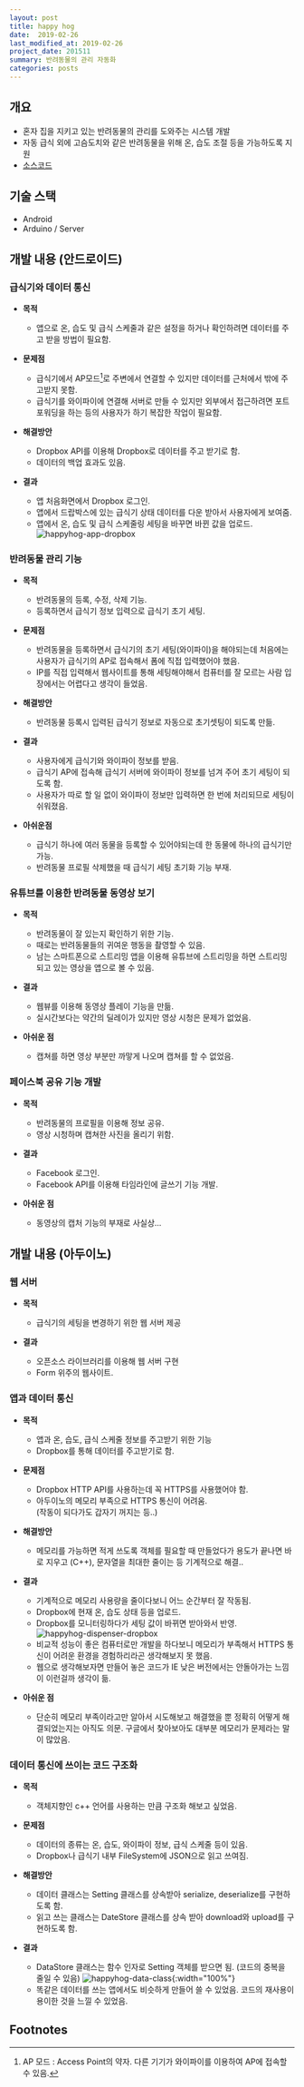 ```yaml
---
layout: post
title: happy hog
date:  2019-02-26
last_modified_at: 2019-02-26
project_date: 201511
summary: 반려동물의 관리 자동화 
categories: posts
---
```


## 개요

- 혼자 집을 지키고 있는 반려동물의 관리를 도와주는 시스템 개발
- 자동 급식 외에 고슴도치와 같은 반려동물을 위해 온, 습도 조절 등을 가능하도록 지원
- [소스코드](https://github.com/MyHappyHog/ProjectPrototype)

## 기술 스택

- Android
- Arduino / Server

## 개발 내용 (안드로이드)

### 급식기와 데이터 통신

- **목적**
  - 앱으로 온, 습도 및 급식 스케줄과 같은 설정을 하거나 확인하려면 데이터를 주고 받을 방법이 필요함.

- **문제점**
  - 급식기에서 AP모드[^1]로 주변에서 연결할 수 있지만 데이터를 근처에서 밖에 주고받지 못함.
  - 급식기를 와이파이에 연결해 서버로 만들 수 있지만 외부에서 접근하려면 포트포워딩을 하는 등의 사용자가 하기 복잡한 작업이 필요함.

- **해결방안**
  - Dropbox API를 이용해 Dropbox로 데이터를 주고 받기로 함.
  - 데이터의 백업 효과도 있음.

- **결과**
  - 앱 처음화면에서 Dropbox 로그인.
  - 앱에서 드랍박스에 있는 급식기 상태 데이터를 다운 받아서 사용자에게 보여줌.
  - 앱에서 온, 습도 및 급식 스케줄링 세팅을 바꾸면 바뀐 값을 업로드.  
  ![happyhog-app-dropbox](/images/happyhog-app-dropbox.png)

### 반려동물 관리 기능

- **목적**
  - 반려동물의 등록, 수정, 삭제 기능.
  - 등록하면서 급식기 정보 입력으로 급식기 초기 세팅.

- **문제점**
  - 반려동물을 등록하면서 급식기의 초기 세팅(와이파이)을 해야되는데 처음에는 사용자가 급식기의 AP로 접속해서 폼에 직접 입력했어야 했음.
  - IP를 직접 입력해서 웹사이트를 통해 세팅해야해서 컴퓨터를 잘 모르는 사람 입장에서는 어렵다고 생각이 들었음.

- **해결방안**
  - 반려동물 등록시 입력된 급식기 정보로 자동으로 초기셋팅이 되도록 만듦.

- **결과**
  - 사용자에게 급식기와 와이파이 정보를 받음.
  - 급식기 AP에 접속해 급식기 서버에 와이파이 정보를 넘겨 주어 초기 세팅이 되도록 함.
  - 사용자가 따로 할 일 없이 와이파이 정보만 입력하면 한 번에 처리되므로 세팅이 쉬워졌음.

- **아쉬운점**
  - 급식기 하나에 여러 동물을 등록할 수 있어야되는데 한 동물에 하나의 급식기만 가능.
  - 반려동물 프로필 삭제했을 때 급식기 세팅 초기화 기능 부재.

### 유튜브를 이용한 반려동물 동영상 보기

- **목적**
  - 반려동물이 잘 있는지 확인하기 위한 기능.
  - 때로는 반려동물들의 귀여운 행동을 촬영할 수 있음.
  - 남는 스마트폰으로 스트리밍 앱을 이용해 유튜브에 스트리밍을 하면 스트리밍 되고 있는 영상을 앱으로 볼 수 있음.
    
- **결과**
  - 웹뷰를 이용해 동영상 플레이 기능을 만듦.
  - 실시간보다는 약간의 딜레이가 있지만 영상 시청은 문제가 없었음.

- **아쉬운 점**
  - 캡쳐를 하면 영상 부분만 까맣게 나오며 캡쳐를 할 수 없었음.

### 페이스북 공유 기능 개발

- **목적**
  - 반려동물의 프로필을 이용해 정보 공유.
  - 영상 시청하며 캡쳐한 사진을 올리기 위함.
    
- **결과**  
  - Facebook 로그인.
  - Facebook API를 이용해 타임라인에 글쓰기 기능 개발.

- **아쉬운 점**
  - 동영상의 캡처 기능의 부재로 사실상...


## 개발 내용 (아두이노)

### 웹 서버

- **목적**
  - 급식기의 세팅을 변경하기 위한 웹 서버 제공
  
- **결과**  
  - 오픈소스 라이브러리를 이용해 웹 서버 구현
  - Form 위주의 웹사이트. 

### 앱과 데이터 통신

- **목적**
  - 앱과 온, 습도, 급식 스케줄 정보를 주고받기 위한 기능
  - Dropbox를 통해 데이터를 주고받기로 함.

- **문제점**
  - Dropbox HTTP API를 사용하는데 꼭 HTTPS를 사용했어야 함.
  - 아두이노의 메모리 부족으로 HTTPS 통신이 어려움.  
    (작동이 되다가도 갑자기 꺼지는 등..)

- **해결방안**
  - 메모리를 가능하면 적게 쓰도록 객체를 필요할 때 만들었다가 용도가 끝나면 바로 지우고 (C++), 문자열을 최대한 줄이는 등 기계적으로 해결..

- **결과**  
  - 기계적으로 메모리 사용량을 줄이다보니 어느 순간부터 잘 작동됨.
  - Dropbox에 현재 온, 습도 상태 등을 업로드.
  - Dropbox를 모니터링하다가 세팅 값이 바뀌면 받아와서 반영.  
  ![happyhog-dispenser-dropbox](/images/happyhog-dispenser-dropbox.png)
  - 비교적 성능이 좋은 컴퓨터로만 개발을 하다보니 메모리가 부족해서 HTTPS 통신이 어려운 환경을 경험하리라곤 생각해보지 못 했음. 
  - 웹으로 생각해보자면 만들어 놓은 코드가 IE 낮은 버전에서는 안돌아가는 느낌이 이런걸까 생각이 듦.

- **아쉬운 점**
  - 단순히 메모리 부족이라고만 알아서 시도해보고 해결했을 뿐 정확히 어떻게 해결되었는지는 아직도 의문. 구글에서 찾아보아도 대부분 메모리가 문제라는 말이 많았음.

### 데이터 통신에 쓰이는 코드 구조화

- **목적**
  - 객체지향인 c++ 언어를 사용하는 만큼 구조화 해보고 싶었음.

- **문제점**
  - 데이터의 종류는 온, 습도, 와이파이 정보, 급식 스케줄 등이 있음.
  - Dropbox나 급식기 내부 FileSystem에 JSON으로 읽고 쓰여짐.

- **해결방안**
  - 데이터 클래스는 Setting 클래스를 상속받아 serialize, deserialize를 구현하도록 함.
  - 읽고 쓰는 클래스는 DateStore 클래스를 상속 받아 download와 upload를 구현하도록 함.

- **결과**
  - DataStore 클래스는 함수 인자로 Setting 객체를 받으면 됨. (코드의 중복을 줄일 수 있음)
  ![happyhog-data-class](/images/happyhog-data-class.png){:width="100%"}
  - 똑같은 데이터를 쓰는 앱에서도 비슷하게 만들어 쓸 수 있었음. 코드의 재사용이 용이한 것을 느낄 수 있었음.

## Footnotes

[^1]: AP 모드 : Access Point의 약자. 다른 기기가 와이파이를 이용하여 AP에 접속할 수 있음.
